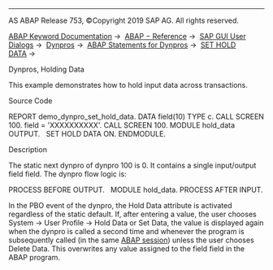   

* * *

AS ABAP Release 753, ©Copyright 2019 SAP AG. All rights reserved.

[ABAP Keyword Documentation](javascript:call_link\('abenabap.htm'\)) →  [ABAP − Reference](javascript:call_link\('abenabap_reference.htm'\)) →  [SAP GUI User Dialogs](javascript:call_link\('abenabap_screens.htm'\)) →  [Dynpros](javascript:call_link\('abenabap_dynpros.htm'\)) →  [ABAP Statements for Dynpros](javascript:call_link\('abenabap_dynpros_abap_statements.htm'\)) →  [SET HOLD DATA](javascript:call_link\('abapset_hold_data.htm'\)) → 

Dynpros, Holding Data

This example demonstrates how to hold input data across transactions.

Source Code

REPORT demo\_dynpro\_set\_hold\_data.
DATA field(10) TYPE c.
CALL SCREEN 100.
field = 'XXXXXXXXXX'.
CALL SCREEN 100.
MODULE hold\_data OUTPUT.
  SET HOLD DATA ON.
ENDMODULE.

Description

The static next dynpro of dynpro 100 is 0. It contains a single input/output field field. The dynpro flow logic is:

PROCESS BEFORE OUTPUT.
  MODULE hold\_data.
PROCESS AFTER INPUT.

In the PBO event of the dynpro, the Hold Data attribute is activated regardless of the static default. If, after entering a value, the user chooses System → User Profile → Hold Data or Set Data, the value is displayed again when the dynpro is called a second time and whenever the program is subsequently called (in the same [ABAP session](javascript:call_link\('abenmain_session_glosry.htm'\) "Glossary Entry")) unless the user chooses Delete Data. This overwrites any value assigned to the field field in the ABAP program.